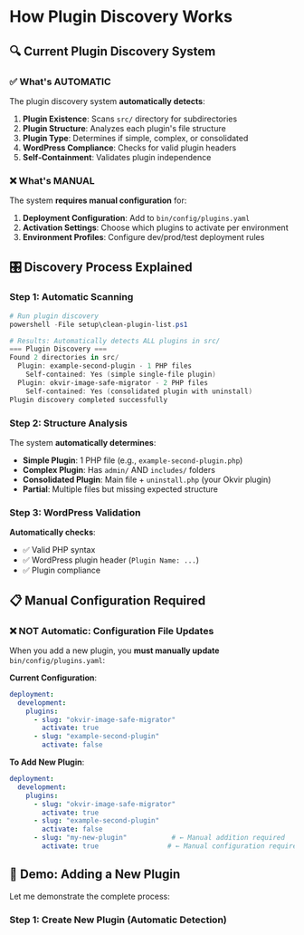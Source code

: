 # How Plugin Discovery Works

## 🔍 **Current Plugin Discovery System**

### **✅ What's AUTOMATIC**
The plugin discovery system **automatically detects**:

1. **Plugin Existence**: Scans `src/` directory for subdirectories
2. **Plugin Structure**: Analyzes each plugin's file structure
3. **Plugin Type**: Determines if simple, complex, or consolidated
4. **WordPress Compliance**: Checks for valid plugin headers
5. **Self-Containment**: Validates plugin independence

### **❌ What's MANUAL** 
The system **requires manual configuration** for:

1. **Deployment Configuration**: Add to `bin/config/plugins.yaml`
2. **Activation Settings**: Choose which plugins to activate per environment
3. **Environment Profiles**: Configure dev/prod/test deployment rules

## 🎛️ **Discovery Process Explained**

### **Step 1: Automatic Scanning**
```powershell
# Run plugin discovery
powershell -File setup\clean-plugin-list.ps1

# Results: Automatically detects ALL plugins in src/
=== Plugin Discovery ===
Found 2 directories in src/
  Plugin: example-second-plugin - 1 PHP files
    Self-contained: Yes (simple single-file plugin)
  Plugin: okvir-image-safe-migrator - 2 PHP files  
    Self-contained: Yes (consolidated plugin with uninstall)
Plugin discovery completed successfully
```

### **Step 2: Structure Analysis**
The system **automatically determines**:
- **Simple Plugin**: 1 PHP file (e.g., `example-second-plugin.php`)
- **Complex Plugin**: Has `admin/` AND `includes/` folders
- **Consolidated Plugin**: Main file + `uninstall.php` (your Okvir plugin)
- **Partial**: Multiple files but missing expected structure

### **Step 3: WordPress Validation**
**Automatically checks**:
- ✅ Valid PHP syntax
- ✅ WordPress plugin header (`Plugin Name: ...`)
- ✅ Plugin compliance

## 📋 **Manual Configuration Required**

### **❌ NOT Automatic**: Configuration File Updates
When you add a new plugin, you **must manually update** `bin/config/plugins.yaml`:

**Current Configuration**:
```yaml
deployment:
  development:
    plugins:
      - slug: "okvir-image-safe-migrator"
        activate: true
      - slug: "example-second-plugin"
        activate: false
```

**To Add New Plugin**:
```yaml
deployment:
  development:
    plugins:
      - slug: "okvir-image-safe-migrator"
        activate: true
      - slug: "example-second-plugin"
        activate: false
      - slug: "my-new-plugin"           # ← Manual addition required
        activate: true                 # ← Manual configuration required
```

## 🚀 **Demo: Adding a New Plugin**

Let me demonstrate the complete process:

### **Step 1: Create New Plugin** (Automatic Detection)
